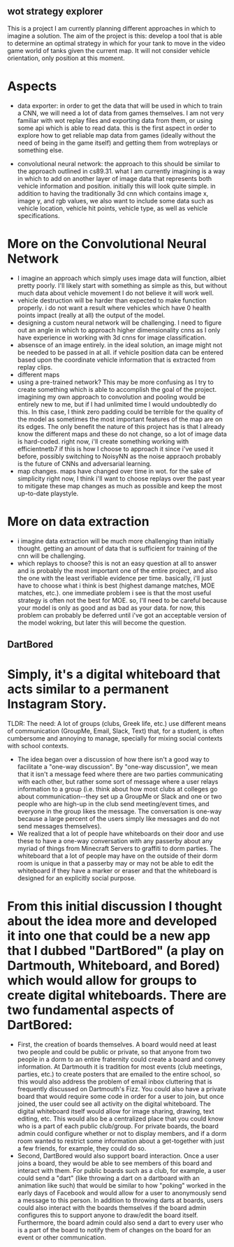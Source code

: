 ## wot strategy explorer

This is a project I am currently planning different approaches in which to imagine a solution. The aim of the project is this: develop a tool that is able to determine an optimal strategy in which for your tank to move in the video game world of tanks given the current map. It will not consider vehicle orientation, only position at this moment. 

# Aspects
 - data exporter: in order to get the data that will be used in which to train a CNN, we will need a lot of data from games themselves. I am not very familiar with wot replay files and exporting data from them, or using some api which is able to read data. this is the first aspect in order to explore how to get reliable map data from games (ideally without the need of being in the game itself) and getting them from wotreplays or something else.

 - convolutional neural network: the approach to this should be similar to the approach outlined in cs89.31. what I am currently imagining is a way in which to add on another layer of image data that represents both vehicle information and position. initially this will look quite simple. in addition to having the traditionally 3d cnn which contains image x, image y, and rgb values, we also want to include some data such as vehicle location, vehicle hit points, vehicle type, as well as vehicle specifications. 

# More on the Convolutional Neural Network

 - I imagine an approach which simply uses image data will function, albiet pretty poorly. I'll likely start with something as simple as this, but without much data about vehicle movement I do not believe it will work well.
 - vehicle destruction will be harder than expected to make function properly. i do not want a result where vehicles which have 0 health points impact (really at all) the output of the model.
 - designing a custom neural network will be challenging. I need to figure out an angle in which to approach higher dimensionality cnns as I only have experience in working with 3d cnns for image classification. 
 - absensce of an image entirely. in the ideal solution, an image might not be needed to be passed in at all. if vehicle position data can be entered based upon the coordinate vehicle information that is extracted from replay clips.
 - different maps
 - using a pre-trained network? This may be more confusing as I try to create something which is able to accomplish the goal of the project. imagining my own approach to convolution and pooling would be entirely new to me, but if I had unlimited time I would undoubtedly do this. In this case, I think zero padding could be terrible for the quality of the model as sometimes the most important features of the map are on its edges. The only benefit the nature of this project has is that I already know the different maps and these do not change, so a lot of image data is hard-coded. right now, i'll create something working with efficientnetb7 if this is how I choose to approach it since i've used it before, possibly switching to NoisyNN as the noise appraoch probably is the future of CNNs and adversarial learning.  
 - map changes. maps have changed over time in wot. for the sake of simplicity right now, I think i'll want to choose replays over the past year to mitigate these map changes as much as possible and keep the most up-to-date playstyle. 

# More on data extraction
 - i imagine data extraction will be much more challenging than initially thought. getting an amount of data that is sufficient for training of the cnn will be challenging.  
 - which replays to choose? this is not an easy question at all to answer and is probably the most important one of the entire project, and also the one with the least verifiable evidence per time. basically, i'll just have to choose what i think is best (highest damange matches, MOE matches, etc.). one immediate problem i see is that the most useful strategy is often not the best for MOE. so, I'll need to be careful because your model is only as good and as bad as your data. for now, this problem can probably be deferred until i've got an acceptable version of the model wokring, but later this will become the question. 


## DartBored

# Simply, it's a digital whiteboard that acts similar to a permanent Instagram Story.
TLDR: The need: A lot of groups (clubs, Greek life, etc.) use different means of communication (GroupMe, Email, Slack, Text) that, for a student, is often cumbersome and annoying to manage, specially for mixing social contexts with school contexts.


- The idea began over a discussion of how there isn't a good way to facilitate a "one-way discussion". By "one-way discussion", we mean that it isn't a message feed where there are two parties communicating with each other, but rather some sort of message where a user relays information to a group (i.e. think about how most clubs at colleges go about communication--they set up a GroupMe or Slack and one or two people who are high-up in the club send meeting/event times, and everyone in the group likes the message. The conversation is one-way because a large percent of the users simply like messages and do not send messages themselves).
- We realized that a lot of people have whiteboards on their door and use these to have a one-way conversation with any passerby about any myriad of things from Minecraft Servers to graffiti to dorm parties. The whiteboard that a lot of people may have on the outside of their dorm room is unique in that a passerby may or may not be able to edit the whiteboard if they have a marker or eraser and that the whiteboard is designed for an explicitly social purpose.

# From this initial discussion I thought about the idea more and developed it into one that could be a new app that I dubbed "DartBored" (a play on Dartmouth, Whiteboard, and Bored) which would allow for groups to create digital whiteboards. There are two fundamental aspects of DartBored:
- First, the creation of boards themselves.  A board would need at least two people and could be public or private, so that anyone from two people in a dorm to an entire fraternity could create a board and convey information. At Dartmouth it is tradition for most events (club meetings, parties, etc.)  to create posters that are emailed to the entire school, so this would also address the problem of email inbox cluttering that is frequently discussed on Dartmouth's Fizz. You could also have a private board that would require some code in order for a user to join, but once joined, the user could see all activity on the digital whiteboard. The digital whiteboard itself would allow for image sharing, drawing, text editing, etc. This would also be a centralized place that you could know who is a part of each public club/group. For private boards, the board admin could configure whether or not to display members, and if a dorm room wanted to restrict some information about a get-together with just a few friends, for example, they could do so.
- Second, DartBored would also support board interaction. Once a user joins a board, they would be able to see members of this board and interact with them. For public boards such as a club, for example, a user could send a "dart" (like throwing a dart on a dartboard with an animation like such) that would be similar to how "poking" worked in the early days of Facebook and would allow for a user to anonymously send a message to this person.  In addition to throwing darts at boards, users could also interact with the boards themselves if the board admin configures this to support anyone to draw/edit the board itself. Furthermore, the board admin could also send a dart to every user who is a part of the board to notify them of changes on the board for an event or other communication.

